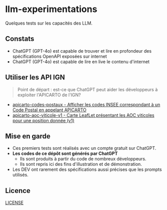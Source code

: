 # llm-experimentations

Quelques tests sur les capacités des LLM.

## Constats

* ChatGPT (GPT-4o) est capable de trouver et lire en profondeur des spécifications OpenAPI exposées sur internet
* ChatGPT (GPT-4o) est capable de lire en live le contenu d'internet

## Utiliser les API IGN

> Point de départ : est-ce que ChatGPT peut aider les développeurs à exploiter l'APICARTO de l'IGN?

* [apicarto-codes-postaux - Afficher les codes INSEE correspondant à un Code Postal en appelant APICARTO](apicarto-codes-postaux/README.md)
* [apicarto-aoc-viticole-v1 - Carte LeafLet présentant les AOC viticoles pour une position donnée (v1)](apicarto-aoc-viticole-v1/README.md)


## Mise en garde

* Ces premiers tests sont réalisés avec un compte gratuit sur ChatGPT.
* **Les codes de ce dépôt sont générés par ChatGPT**
  * Ils sont produits à partir du code de nombreux développeurs.
  * Ils sont repris ici des fins d'illustration et de démonstration.
* Les DEV ont rarement des spécifications aussi précises que les prompts utilisés.

## Licence

[LICENSE](LICENSE)

